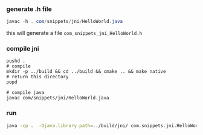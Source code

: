 ### generate .h file

```java
javac -h . com/snippets/jni/HelloWorld.java
```

this will generate a file `com_snippets_jni_HelloWorld.h`

### compile jni

```
pushd .
# compile
mkdir -p ../build && cd ../build && cmake .. && make native
# return this directory
popd

# compile java
javac com/snippets/jni/HelloWorld.java
```

### run

```bash
java -cp .  -Djava.library.path=../build/jni/ com.snippets.jni.HelloWorld
```
